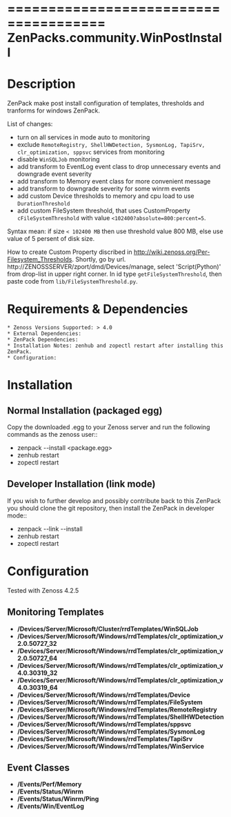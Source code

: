 ======================================
ZenPacks.community.WinPostInstall
======================================


Description
===========

ZenPack make post install configuration of templates, thresholds and tranforms for windows ZenPack.

List of changes:
  - turn on all services in mode auto to monitoring
  - exclude `RemoteRegistry, ShellHWDetection, SysmonLog, TapiSrv, clr_optimization, sppsvc` services from monitoring
  - disable `WinSQLJob` monitoring
  - add transform to EventLog event class to drop unnecessary events and downgrade event severity
  - add transform to Memory event class for more convenient message
  - add transform to downgrade severity for some winrm events
  - add custom Device thresholds to memory and cpu load to use `DurationThreshold`
  - add custom FileSystem threshold, that uses CustomProperty `cFileSystemThreshold` with value `<102400?absolute=800:percent=5`.
  
  Syntax mean: if size `< 102400 MB` then use threshold value 800 MB, else use value of 5 persent of disk size.


How to create Custom Property discribed in http://wiki.zenoss.org/Per-Filesystem_Thresholds. Shortly, go by url.
http://ZENOSSSERVER/zport/dmd/Devices/manage, select 'Script(Python)' from drop-list in upper right corner. In id type `getFileSystemThreshold`,
then paste code from `lib/FileSystemThreshold.py`.

Requirements & Dependencies
===========================

    * Zenoss Versions Supported: > 4.0
    * External Dependencies:
    * ZenPack Dependencies:
    * Installation Notes: zenhub and zopectl restart after installing this ZenPack.
    * Configuration:

Installation
============
Normal Installation (packaged egg)
----------------------------------
Copy the downloaded .egg to your Zenoss server and run the following commands as the zenoss
user::

   * zenpack --install <package.egg>
   * zenhub restart
   * zopectl restart

Developer Installation (link mode)
----------------------------------
If you wish to further develop and possibly contribute back to this
ZenPack you should clone the git repository, then install the ZenPack in
developer mode::

   * zenpack --link --install <package>
   * zenhub restart
   * zopectl restart

Configuration
=============

Tested with Zenoss 4.2.5

Monitoring Templates
-----------
- **/Devices/Server/Microsoft/Cluster/rrdTemplates/WinSQLJob**
- **/Devices/Server/Microsoft/Windows/rrdTemplates/clr_optimization_v2.0.50727_32**
- **/Devices/Server/Microsoft/Windows/rrdTemplates/clr_optimization_v2.0.50727_64**
- **/Devices/Server/Microsoft/Windows/rrdTemplates/clr_optimization_v4.0.30319_32**
- **/Devices/Server/Microsoft/Windows/rrdTemplates/clr_optimization_v4.0.30319_64**
- **/Devices/Server/Microsoft/Windows/rrdTemplates/Device**
- **/Devices/Server/Microsoft/Windows/rrdTemplates/FileSystem**
- **/Devices/Server/Microsoft/Windows/rrdTemplates/RemoteRegistry**
- **/Devices/Server/Microsoft/Windows/rrdTemplates/ShellHWDetection**
- **/Devices/Server/Microsoft/Windows/rrdTemplates/sppsvc**
- **/Devices/Server/Microsoft/Windows/rrdTemplates/SysmonLog**
- **/Devices/Server/Microsoft/Windows/rrdTemplates/TapiSrv**
- **/Devices/Server/Microsoft/Windows/rrdTemplates/WinService**


Event Classes
-----------
- **/Events/Perf/Memory**
- **/Events/Status/Winrm**
- **/Events/Status/Winrm/Ping**
- **/Events/Win/EventLog**

